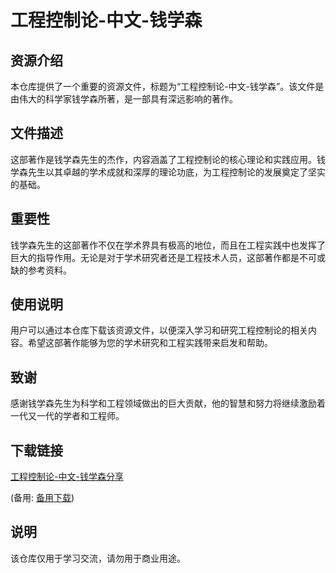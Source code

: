 # 工程控制论-中文-钱学森

## 资源介绍

本仓库提供了一个重要的资源文件，标题为“工程控制论-中文-钱学森”。该文件是由伟大的科学家钱学森所著，是一部具有深远影响的著作。

## 文件描述

这部著作是钱学森先生的杰作，内容涵盖了工程控制论的核心理论和实践应用。钱学森先生以其卓越的学术成就和深厚的理论功底，为工程控制论的发展奠定了坚实的基础。

## 重要性

钱学森先生的这部著作不仅在学术界具有极高的地位，而且在工程实践中也发挥了巨大的指导作用。无论是对于学术研究者还是工程技术人员，这部著作都是不可或缺的参考资料。

## 使用说明

用户可以通过本仓库下载该资源文件，以便深入学习和研究工程控制论的相关内容。希望这部著作能够为您的学术研究和工程实践带来启发和帮助。

## 致谢

感谢钱学森先生为科学和工程领域做出的巨大贡献，他的智慧和努力将继续激励着一代又一代的学者和工程师。

## 下载链接
[工程控制论-中文-钱学森分享](https://pan.quark.cn/s/673574f89c8f) 

(备用: [备用下载](https://pan.baidu.com/s/1xz64t1oW1i62uEBiSgPuOA?pwd=1234))

## 说明

该仓库仅用于学习交流，请勿用于商业用途。
